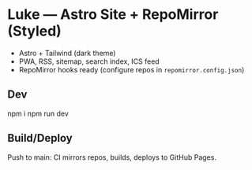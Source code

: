 # Luke — Astro Site + RepoMirror (Styled)

- Astro + Tailwind (dark theme)
- PWA, RSS, sitemap, search index, ICS feed
- RepoMirror hooks ready (configure repos in `repomirror.config.json`)

## Dev
npm i
npm run dev

## Build/Deploy
Push to main: CI mirrors repos, builds, deploys to GitHub Pages.